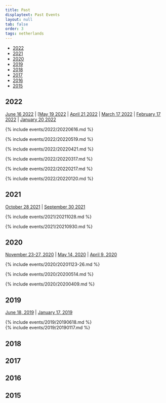 ```yaml
---
title: Past
displaytext: Past Events
layout: null
tab: false
order: 3
tags: netherlands
---
```


* [2022](#2022)
* [2021](#2021)
* [2020](#2020)
* [2019](#2019)
* [2018](#2018)
* [2017](#2017)
* [2016](#2016)
* [2015](#2015)

## 2022
[June 16 2022](#june-16-2022) | [[May 19 2022](#may-19-2022) | [April 21 2022](#april-21-2022) | [March 17 2022](#march-17-2022) | [February 17 2022](#february-17-2022) | [January 20 2022](#january-20-2022)

{% include events/2022/20220616.md %}

{% include events/2022/20220519.md %}

{% include events/2022/20220421.md %}

{% include events/2022/20220317.md %}

{% include events/2022/20220217.md %}

{% include events/2022/20220120.md %}

## 2021
[October 28 2021](#october-28-2021) | [September 30 2021](#september-30-2021)

{% include events/2021/20211028.md %}

{% include events/2021/20210930.md %}

## 2020
[November 23-27, 2020](#november-23-27-2020-benelux-days) | [May 14, 2020](#may-14-2020) | [April 9, 2020](#april-9-2020)

{% include events/2020/20201123-26.md %}

{% include events/2020/20200514.md %}

{% include events/2020/20200409.md %}

## 2019
[June 18, 2019](#june-18-2019) | [January 17, 2019](#january-17-2019)  

{% include events/2019/20190618.md %}  
{% include events/2019/20190117.md %}

## 2018

## 2017

## 2016

## 2015

